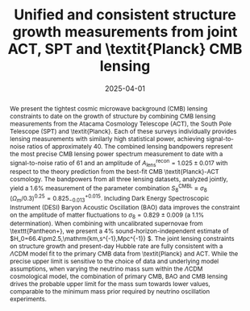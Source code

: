 ---
title: "Unified and consistent structure growth measurements from joint ACT, SPT and \\textit{Planck} CMB lensing"
collection: "publications"
category: "co_papers"
permalink: /publications/2025arXiv250420038Q
link: https://ui.adsabs.harvard.edu/abs/2025arXiv250420038Q/abstract
date: 2025-04-01
venue: "arXiv e-prints"
citation: "Berta, S., Lagache, G., Beelen, A., et al. (2025), Astronomy and Astrophysics, 696, A193."
abstract: "We present the tightest cosmic microwave background (CMB) lensing constraints to date on the growth of structure by combining CMB lensing measurements from the Atacama Cosmology Telescope (ACT), the South Pole Telescope (SPT) and \\textit{Planck}. Each of these surveys individually provides lensing measurements with similarly high statistical power, achieving signal-to-noise ratios of approximately 40. The combined lensing bandpowers represent the most precise CMB lensing power spectrum measurement to date with a signal-to-noise ratio of 61 and an amplitude of $A_\\mathrm{lens}^\\mathrm{recon} = 1.025 \\pm 0.017$ with respect to the theory prediction from the best-fit CMB \\textit{Planck}-ACT cosmology. The bandpowers from all three lensing datasets, analyzed jointly, yield a $1.6\\%$ measurement of the parameter combination $S_8^\\mathrm{CMBL} \\equiv σ_8\\,(Ω_m/0.3)^{0.25} = 0.825^{+0.015}_{-0.013}$. Including Dark Energy Spectroscopic Instrument (DESI) Baryon Acoustic Oscillation (BAO) data improves the constraint on the amplitude of matter fluctuations to $σ_8 = 0.829 \\pm 0.009$ (a $1.1\\%$ determination). When combining with uncalibrated supernovae from \\texttt{Pantheon+}, we present a $4\\%$ sound-horizon-independent estimate of $H_0=66.4\\pm2.5\\,\\mathrm{km\\,s^{-1}\\,Mpc^{-1}} $. The joint lensing constraints on structure growth and present-day Hubble rate are fully consistent with a $Λ$CDM model fit to the primary CMB data from \\textit{Planck} and ACT. While the precise upper limit is sensitive to the choice of data and underlying model assumptions, when varying the neutrino mass sum within the $Λ\\mathrm{CDM}$ cosmological model, the combination of primary CMB, BAO and CMB lensing drives the probable upper limit for the mass sum towards lower values, comparable to the minimum mass prior required by neutrino oscillation experiments."
---